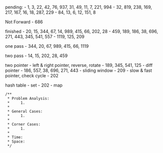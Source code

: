 pending:
    - 1, 3, 22, 42, 76, 937, 31, 49, 11, 7, 221, 994
    - 32, 819, 238, 169, 217, 167, 16, 18, 287, 229
    - 84, 13, 6, 12, 151, 8

Not Forward
    - 686

finished
    - 20, 15, 344, 67, 14, 989, 415, 66, 202, 28
    - 459, 189, 186, 38, 696, 271, 443, 345, 541, 557
    - 1119, 125, 209

one pass
    - 344, 20, 67, 989, 415, 66, 1119

two pass
    - 14, 15, 202, 28, 459

two pointer
    - left & right pointer, reverse, rotate
        - 189, 345, 541, 125
    - diff pointer
        - 186, 557, 38, 696, 271, 443
    - sliding window
        - 209
    - slow & fast pointer, check cycle
        - 202

hash table
    - set
        - 202
    - map

    /**
     * Problem Analysis:
     *     1.
     *
     * General Cases:
     *     1.
     *
     * Corner Cases:
     *     1.
     *
     * Time:
     * Space:
     */
